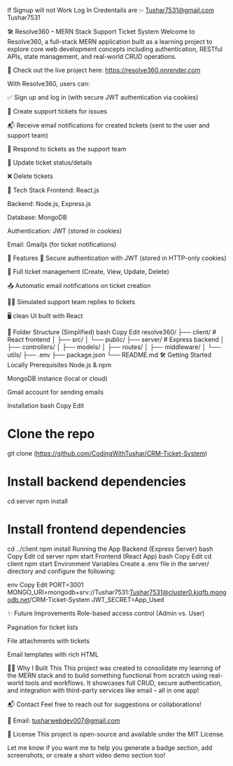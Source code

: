 If Signup will not Work Log In Credentails are :-
Tushar7531@gmail.com
Tushar7531

🛠️ Resolve360 – MERN Stack Support Ticket System
Welcome to Resolve360, a full-stack MERN application built as a learning project to explore core web development concepts including authentication, RESTful APIs, state management, and real-world CRUD operations.

🚀 Check out the live project here: https://resolve360.onrender.com

With Resolve360, users can:

✅ Sign up and log in (with secure JWT authentication via cookies)

🎫 Create support tickets for issues

📬 Receive email notifications for created tickets (sent to the user and support team)

📝 Respond to tickets as the support team

🔄 Update ticket status/details

❌ Delete tickets

🧱 Tech Stack
Frontend: React.js

Backend: Node.js, Express.js

Database: MongoDB

Authentication: JWT (stored in cookies)

Email: Gmailjs (for ticket notifications)

🚀 Features
🔐 Secure authentication with JWT (stored in HTTP-only cookies)

🧾 Full ticket management (Create, View, Update, Delete)

📤 Automatic email notifications on ticket creation

👨‍💻 Simulated support team replies to tickets

🖥️ clean UI built with React

📁 Folder Structure (Simplified)
bash
Copy
Edit
resolve360/
├── client/              # React frontend
│   ├── src/
│   └── public/
├── server/              # Express backend
│   ├── controllers/
│   ├── models/
│   ├── routes/
│   ├── middleware/
│   └── utils/
├── .env
├── package.json
└── README.md
🛠️ Getting Started Locally
Prerequisites
Node.js & npm

MongoDB instance (local or cloud)

Gmail account for sending emails

Installation
bash
Copy
Edit
# Clone the repo
git clone (https://github.com/CodingWithTushar/CRM-Ticket-System)

# Install backend dependencies
cd server
npm install

# Install frontend dependencies
cd ../client
npm install
Running the App
Backend (Express Server)
bash
Copy
Edit
cd server
npm start
Frontend (React App)
bash
Copy
Edit
cd client
npm start
Environment Variables
Create a .env file in the server/ directory and configure the following:

env
Copy
Edit
PORT=3001
MONGO_URI=mongodb+srv://Tushar7531:Tushar7531@cluster0.kjqfb.mongodb.net/CRM-Ticket-System
JWT_SECRET=App_Used

✨ Future Improvements
Role-based access control (Admin vs. User)

Pagination for ticket lists

File attachments with tickets

Email templates with rich HTML

🙋‍♂️ Why I Built This
This project was created to consolidate my learning of the MERN stack and to build something functional from scratch using real-world tools and workflows. It showcases full CRUD, secure authentication, and integration with third-party services like email – all in one app!

📬 Contact
Feel free to reach out for suggestions or collaborations!

📧 Email: tusharwebdev007@gmail.com

📄 License
This project is open-source and available under the MIT License.

Let me know if you want me to help you generate a badge section, add screenshots, or create a short video demo section too!
